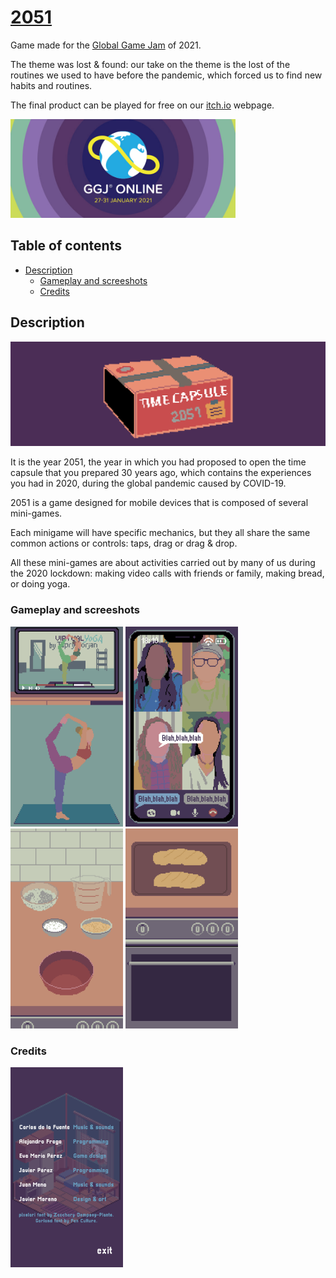 # [2051](https://leavemeal0ne.itch.io/2051)

Game made for the [Global Game Jam](https://globalgamejam.org) of 2021.

The theme was lost & found: our take on the theme is the lost of the routines we used to have before the pandemic, which forced us to find new habits and routines.

The final product can be played for free on our [itch.io](https://leavemeal0ne.itch.io/2051) webpage.

<img src="https://github.com/AlejandroFraga/2051/blob/main/images/ggj-2021.jpg" width="360"/>

## Table of contents

- [Description](#description)
  - [Gameplay and screeshots](#gameplay-and-screeshots)
  - [Credits](#credits)

## Description

![2051](https://github.com/AlejandroFraga/2051/blob/main/images/banner-web.png?raw=true)

It is the year 2051, the year in which you had proposed to open the time capsule that you prepared 30 years ago, which contains the experiences you had in 2020, during the global pandemic caused by COVID-19.

2051 is a game designed for mobile devices that is composed of several mini-games.

Each minigame will have specific mechanics, but they all share the same common actions or controls: taps, drag or drag & drop.

All these mini-games are about activities carried out by many of us during the 2020 lockdown: making video calls with friends or family,  making bread, or doing yoga.

### Gameplay and screeshots

<p>
  <img src="https://github.com/AlejandroFraga/2051/blob/main/images/02-yoga.png" width="180"/>
  <img src="https://github.com/AlejandroFraga/2051/blob/main/images/03-video-call.png" width="180"/>
  <img src="https://github.com/AlejandroFraga/2051/blob/main/images/04-bread.png" width="180"/>
  <img src="https://github.com/AlejandroFraga/2051/blob/main/images/05-oven.png" width="180"/>
</p>

### Credits

<img src="https://github.com/AlejandroFraga/2051/blob/main/images/credits.png" width="180"/>
